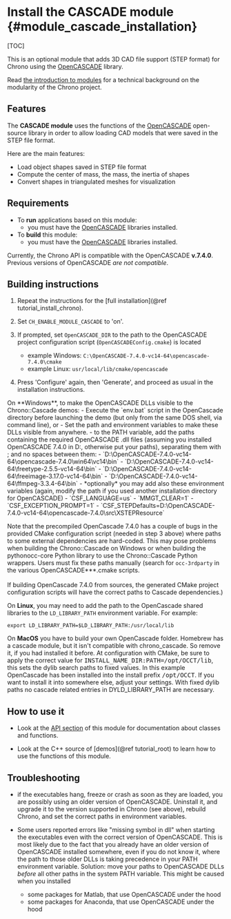 Install the CASCADE module {#module_cascade_installation}
==========================

[TOC]

This is an optional module that adds 3D CAD file support (STEP format) for Chrono
using the [OpenCASCADE](http://www.opencascade.org) library. 

Read [the introduction to modules](modularity.html) for a technical 
background on the modularity of the Chrono project.


## Features

The **CASCADE module** uses the functions of the [OpenCASCADE](http://www.opencascade.org) 
open-source library in order to allow loading CAD models that were saved in the STEP file format. 

Here are the main features:

- Load object shapes saved in STEP file format
- Compute the center of mass, the mass, the inertia of shapes
- Convert shapes in triangulated meshes for visualization 

## Requirements

- To **run** applications based on this module:
	- you must have the [OpenCASCADE](http://www.opencascade.org) libraries installed.
- To **build** this module:
	- you must have the [OpenCASCADE](http://www.opencascade.org) libraries installed.

Currently, the Chrono API is compatible with the OpenCASCADE **v.7.4.0**. Previous versions of OpenCASCADE *are not compatible*.


## Building instructions

1. Repeat the instructions for the [full installation](@ref tutorial_install_chrono).
  
2. Set `CH_ENABLE_MODULE_CASCADE` to 'on'.

3. If prompted, set `OpenCASCADE_DIR` to the path to the OpenCASCADE project configuration script (`OpenCASCADEConfig.cmake`) is located
   - example Windows: `C:\OpenCASCADE-7.4.0-vc14-64\opencascade-7.4.0\cmake`
   - example Linux: `usr/local/lib/cmake/opencascade`

4. Press 'Configure' again, then 'Generate', and proceed as usual in the installation instructions.

<div class="ce-warning">
On **Windows**, to make the OpenCASCADE DLLs visible to the Chrono::Cascade demos:
- Execute the `env.bat` script in the OpenCascade directory before launching the demo (but only from the same DOS shell, via command line), or
- Set the path and environment variables to make these DLLs visible from anywhere.
  - to the PATH variable, add the paths containing the required OpenCASCADE .dll files
    (assuming you installed OpenCASCADE 7.4.0 in D:, otherwise put your paths), 
    separating them with  ;   and no spaces between them:
	  - `D:\OpenCASCADE-7.4.0-vc14-64\opencascade-7.4.0\win64\vc14\bin`
	  - `D:\OpenCASCADE-7.4.0-vc14-64\freetype-2.5.5-vc14-64\bin`
	  - `D:\OpenCASCADE-7.4.0-vc14-64\freeimage-3.17.0-vc14-64\bin`
	  - `D:\OpenCASCADE-7.4.0-vc14-64\ffmpeg-3.3.4-64\bin`
  - *optionally* you may add also these environment variables (again, modify the path if you used another installation directory for OpenCASCADE)
	  - `CSF_LANGUAGE=us`
	  - `MMGT_CLEAR=1`
	  - `CSF_EXCEPTION_PROMPT=1`
	  - `CSF_STEPDefaults=D:\OpenCASCADE-7.4.0-vc14-64\opencascade-7.4.0\src\XSTEPResource`

Note that the precompiled OpenCascade 7.4.0 has a couple of bugs in the provided CMake configuration script (needed in step 3 above) where paths to some external dependencies are hard-coded. This may pose problems when building the Chrono::Cascade on Windows or when building the pythonocc-core Python library to use the Chrono::Cascade Python wrappers.  Users must fix these paths manually (search for `occ-3rdparty` in the various OpenCASCADE***.cmake scripts. 
<br><br>
If building OpenCascade 7.4.0 from sources, the generated CMake project configuration scripts will have the correct paths to Cascade dependencies.)

On **Linux**, you may need to add the path to the OpenCascade shared libraries to the `LD_LIBRARY_PATH` environment variable. For example:
````
export LD_LIBRARY_PATH=$LD_LIBRARY_PATH:/usr/local/lib
````

On **MacOS** you have to build your own OpenCascade folder. Homebrew has a cascade module, but it isn't compatible with chrono_cascade. So remove it, if you had installed it before. At configuration with CMake, be sure to apply the correct value for <tt>INSTALL_NAME_DIR:PATH=/opt/OCCT/lib</tt>, this sets the dylib search paths to fixed values. In this example OpenCascade has been installed into the install prefix <tt>/opt/OCCT</tt>. If you want to install it into somewhere else, adjust your settings. With fixed dylib paths no cascade related entries in DYLD_LIBRARY_PATH are necessary.
</div>

## How to use it

- Look at the [API section](group__cascade__module.html) of this module for documentation about classes and functions.

- Look at the C++ source of [demos](@ref tutorial_root) to learn how to use the functions of this module.


## Troubleshooting

- if the executables hang, freeze or crash as soon as they are loaded, you are possibly using an older version of OpenCASCADE. Uninstall it, and upgrade it to the version supported in Chrono (see above), rebuild Chrono, and set the correct paths in environment variables.

- Some users reported errors like "missing symbol in dll" when starting the executables even with the correct version of OpenCASCADE. 
This is most likely due to the fact that you already have an older version of OpenCASCADE installed somewhere, even if you do not know it, where the path to those older DLLs is taking precedence in your PATH environment variable. Solution: move your paths to OpenCASCADE DLLs *before* all other paths in the system PATH variable. This might be caused when you installed
	- some packages for Matlab, that use OpenCASCADE under the hood
	- some packages for Anaconda, that use OpenCASCADE under the hood

